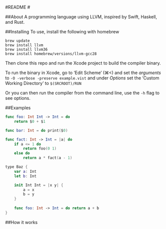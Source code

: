 #README #

##About
A programming language using LLVM, inspired by Swift, Haskell, and Rust.


##Installing
To use, install the following with homebrew

``` 
brew update
brew install llvm
brew install llvm36
brew install homebrew/versions/llvm-gcc28
``` 

Then clone this repo and run the Xcode project to build the compiler binary.

To run the binary in Xcode, go to ‘Edit Scheme’ (⌘<) and set the *arguments* to `-O -verbose -preserve example.vist` and under *Options* set the ‘Custom Working Directory’ to `$(SRCROOT)/RUN`

Or you can then run the compiler from the command line, use the `-h` flag to see options.

##Examples

```swift
func foo: Int Int -> Int = do
    return $0 + $1

func bar: Int = do print($0)

func fact: Int -> Int = |a| do
    if a <= 1 do
        return foo(0 1)
    else do
        return a * fact(a - 1)

type Baz {
    var a: Int
    let b: Int

    init Int Int = |x y| {
        a = x
        b = y
    }
    
    func foo: Int -> Int = do return a + b
}
```

##How it works



